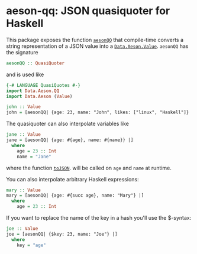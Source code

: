# aeson-qq: JSON quasiquoter for Haskell

This package exposes the function
[`aesonQQ`](http://hackage.haskell.org/package/aeson-qq/docs/Data-Aeson-QQ.html#v:aesonQQ)
that compile-time converts a string representation of a JSON value into a
[`Data.Aeson.Value`](http://hackage.haskell.org/package/aeson-0.7.0.6/docs/Data-Aeson.html#t:Value).
`aesonQQ` has the signature

```haskell ignore
aesonQQ :: QuasiQuoter
```

and is used like

```haskell
{-# LANGUAGE QuasiQuotes #-}
import Data.Aeson.QQ
import Data.Aeson (Value)

john :: Value
john = [aesonQQ| {age: 23, name: "John", likes: ["linux", "Haskell"]} |]
```

The quasiquoter can also interpolate variables like

```haskell
jane :: Value
jane = [aesonQQ| {age: #{age}, name: #{name}} |]
  where
    age = 23 :: Int
    name = "Jane"
```

where the function
[`toJSON`](http://hackage.haskell.org/package/aeson-0.7.0.6/docs/Data-Aeson.html#v:toJSON).
will be called on `age` and `name` at runtime.

You can also interpolate arbitrary Haskell expressions:

```haskell
mary :: Value
mary = [aesonQQ| {age: #{succ age}, name: "Mary"} |]
  where
    age = 23 :: Int
```

If you want to replace the name of the key in a hash you'll use the $-syntax:

```haskell
joe :: Value
joe = [aesonQQ| {$key: 23, name: "Joe"} |]
  where
    key = "age"
```
